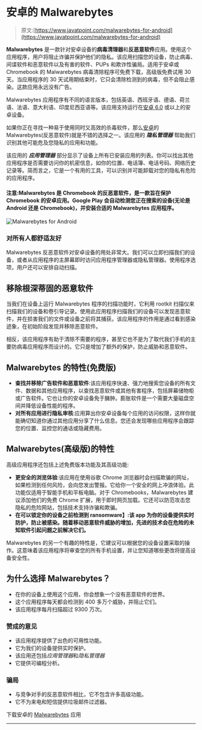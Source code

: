 # 安卓的 Malwarebytes

> 原文:[https://www.javatpoint.com/malwarebytes-for-android](https://www.javatpoint.com/malwarebytes-for-android)

**Malwarebytes** 是一款针对安卓设备的**病毒清理器**和**反恶意软件**应用。使用这个应用程序，用户将阻止诈骗并保护他们的隐私。该应用扫描您的设备，防止病毒、间谍软件和恶意软件以及有害的软件、PUPs 和欺诈性骗局。适用于安卓或 Chromebook 的 Malwarebytes 病毒清除程序可免费下载，高级版免费试用 30 天。当应用程序的 30 天试用期结束时，它只会清除检测到的病毒，但不会阻止感染。这款应用永远没有广告。

Malwarebytes 应用程序有不同的语言版本，包括英语、西班牙语、德语、荷兰语、法语、意大利语、印度尼西亚语等。该应用支持运行在[安卓 6.0](https://www.javatpoint.com/android-marshmallow) 或以上的安卓设备。

如果你正在寻找一种易于使用同时又高效的杀毒软件，那么[安卓](https://www.javatpoint.com/android-tutorial)的 Malwarebytes(反恶意软件)就是不错的选择之一。该应用的 ***隐私管理器*** 帮助我们识别其他可能危及您隐私的应用和功能。

该应用的 ***应用管理器*** 部分显示了设备上所有已安装应用的列表。你可以找出其他应用程序是否需要访问你的机密信息，如你的位置、电话簿、电话号码、网络历史记录等。简而言之，它是一个有用的工具，可以识别并可能卸载对您的隐私有危险的应用程序。

#### 注意:Malwarebytes 是 Chromebook 的反恶意软件，是一款旨在保护 Chromebook 的安卓应用。Google Play 会自动检测您正在搜索的设备(无论是 Android 还是 Chromebook)，并安装合适的 Malwarebytes 应用程序。

![Malwarebytes for Android](../Images/2e8e1e87982d295aaff8da515091a818.png)

### 对所有人都舒适友好

Malwarebytes 反恶意软件对安卓设备的用处非常大。我们可以立即扫描我们的设备，或者从应用程序的主屏幕即时访问应用程序管理器或隐私管理器。使用程序选项，用户还可以安排自动扫描。

## 移除根深蒂固的恶意软件

当我们在设备上运行 Malwarebytes 程序的扫描功能时，它利用 rootkit 扫描仪来扫描我们的设备和卷引导记录。使用此应用程序扫描我们的设备可以发现恶意软件，并在损害我们的文件或设备之前将其捕获。该应用程序的作用是通过看到感染迹象，在初始阶段发现并移除恶意软件。

相反，该应用程序有助于清除不需要的程序，甚至它也不是为了取代我们手机的主要防病毒应用程序而设计的。它只是增加了额外的保护，防止威胁和恶意软件。

## Malwarebytes 的特性(免费版)

*   **查找并移除广告软件和恶意软件**:该应用程序快速、强力地搜索您设备的所有文件、数据和其他应用程序，以查找恶意软件或其他有害程序，包括屏幕储物柜或广告软件。它也让你的安卓设备免于臃肿。膨胀软件是一个需要大量磁盘空间并降低设备性能的程序。
*   **对所有应用进行隐私审核**:应用算出你安卓设备每个应用的访问权限，这样你就能确切知道你通过其他应用分享了什么信息。您还会发现哪些应用程序会跟踪您的位置、监控您的通话或隐藏费用。

## Malwarebytes(高级版)的特性

高级应用程序还包括上述免费版本功能及其高级功能:

*   **更安全的浏览体验**:该应用在使用谷歌 Chrome 浏览器时会扫描欺骗的网址，如果检测到任何风险，会向您发出警报。它给你一个安全的网上冲浪体验。此功能仅适用于智能手机和平板电脑。对于 Chromebooks，Malwarebytes 建议添加他们的免费 Chrome 扩展，用于即时网页加载。它还可以防范攻击您隐私的危险网站，包括技术支持诈骗和欺骗。
*   **在可以锁定你的设备之前检测到 ransomware】:该 app 为你的设备提供实时防护，防止被感染。随着移动恶意软件威胁的增加，先进的技术会在危险的未知软件引起问题之前解决它们。**

Malwarebytes 的另一个有趣的特性是，它建议可以根据您的设备设置采取的操作。这意味着该应用程序将审查您的所有手机设置，并让您知道哪些更改将提高设备安全性。

## 为什么选择 Malwarebytes？

*   在你的设备上使用这个应用，你会想象一个没有恶意软件的世界。
*   这个应用程序每天都会检测到 400 多万个威胁，并阻止它们。
*   该应用程序每月扫描超过 9300 万次。

### 赞成的意见

*   该应用程序提供了出色的可用性功能。
*   它为我们的设备提供实时保护。
*   该应用还包括*应用管理器*和*隐私管理器*
*   它提供可编程分析。

### 骗局

*   与竞争对手的反恶意软件相比，它不包含许多高级功能。
*   它不为来电和短信提供垃圾邮件过滤器。

下载安卓的 [Malwarebytes](https://play.google.com/store/apps/details?id=org.malwarebytes.antimalware) 应用

* * *